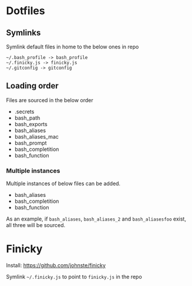 # Dotfiles

## Symlinks

Symlink default files in home to the below ones in repo

```
~/.bash_profile -> bash_profile
~/.finicky.js -> finicky.js
~/.gitconfig -> gitconfig
```

## Loading order

Files are sourced in the below order

* .secrets
* bash_path
* bash_exports
* bash_aliases
* bash_aliases_mac
* bash_prompt
* bash_completition
* bash_function

### Multiple instances

Multiple instances of below files can be added. 

* bash_aliases
* bash_completition
* bash_function

As an example, if `bash_aliases`, `bash_aliases_2` and `bash_aliasesfoo` exist, all three will be sourced.

# Finicky

Install: https://github.com/johnste/finicky

Symlink `~/.finicky.js` to point to `finicky.js` in the repo